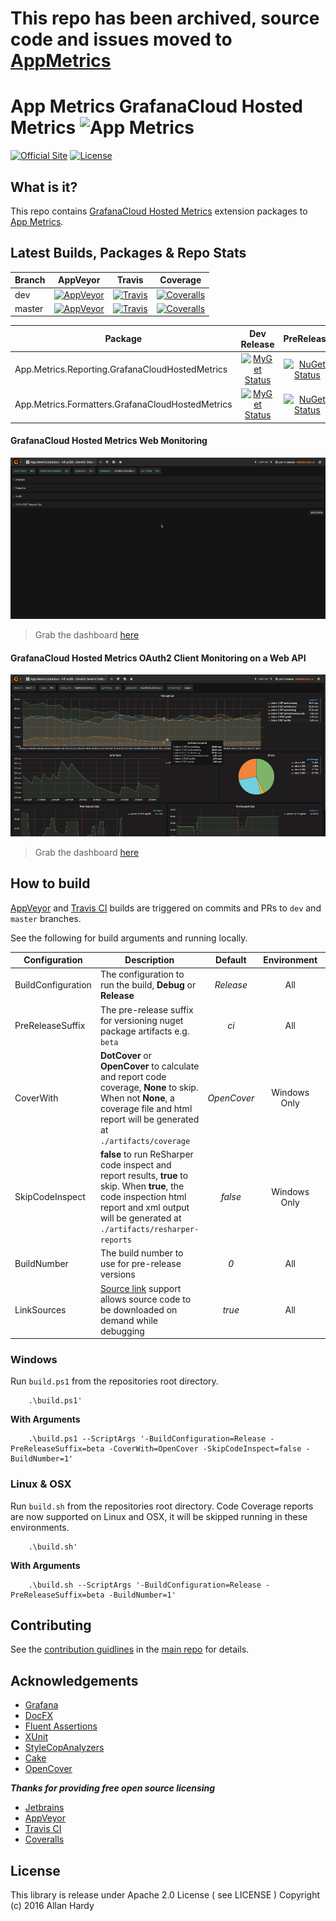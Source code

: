 # This repo has been archived, source code and issues moved to [AppMetrics](https://github.com/AppMetrics/AppMetrics)

# App Metrics GrafanaCloud Hosted Metrics <img src="https://avatars0.githubusercontent.com/u/29864085?v=4&s=200" alt="App Metrics" width="50px"/> 
[![Official Site](https://img.shields.io/badge/site-appmetrics-blue.svg?style=flat-square)](https://www.app-metrics.io/reporting/reporters/grafanacloud-hostedmetrics/) [![License](https://img.shields.io/badge/License-Apache%202.0-blue.svg?style=flat-square)](https://opensource.org/licenses/Apache-2.0)

## What is it?

This repo contains [GrafanaCloud Hosted Metrics](https://grafana.com/cloud/metrics) extension packages to [App Metrics](https://github.com/AppMetrics/AppMetrics).

## Latest Builds, Packages & Repo Stats

|Branch|AppVeyor|Travis|Coverage|
|------|:--------:|:--------:|:--------:|
|dev|[![AppVeyor](https://ci.appveyor.com/api/projects/status/gb797q4ob6vwwgia/branch/dev?svg=true&style=flat-square&label=appveyor%20build)](https://ci.appveyor.com/project/alhardy/GrafanaCloudHostedMetrics/branch/dev)|[![Travis](https://img.shields.io/travis/alhardy/grafanacloudhostedmetrics/dev.svg?style=flat-square&label=travis%20build)](https://travis-ci.org/alhardy/grafanacloudhostedmetrics)|[![Coveralls](https://img.shields.io/coveralls/AppMetrics/grafanacloudhostedmetrics/dev.svg?style=flat-square)](https://coveralls.io/github/AppMetrics/grafanacloudhostedmetrics?branch=dev)
|master|[![AppVeyor](https://ci.appveyor.com/api/projects/status/gb797q4ob6vwwgia/branch/master?svg=true&style=flat-square&label=appveyor%20build)](https://ci.appveyor.com/project/alhardy/GrafanaCloudHostedMetrics/branch/master)| [![Travis](https://img.shields.io/travis/alhardy/grafanacloudhostedmetrics/master.svg?style=flat-square&label=travis%20build)](https://travis-ci.org/alhardy/grafanacloudhostedmetrics)| [![Coveralls](https://img.shields.io/coveralls/AppMetrics/grafanacloudhostedmetrics/master.svg?style=flat-square)](https://coveralls.io/github/AppMetrics/grafanacloudhostedmetrics?branch=master)|

|Package|Dev Release|PreRelease|Latest Release|
|------|:--------:|:--------:|:--------:|
|App.Metrics.Reporting.GrafanaCloudHostedMetrics|[![MyGet Status](https://img.shields.io/myget/appmetrics/v/App.Metrics.Reporting.GrafanaCloudHostedMetrics.svg?style=flat-square)](https://www.myget.org/feed/appmetrics/package/nuget/App.Metrics.Reporting.GrafanaCloudHostedMetrics)|[![NuGet Status](https://img.shields.io/nuget/vpre/App.Metrics.Reporting.GrafanaCloudHostedMetrics.svg?style=flat-square)](https://www.nuget.org/packages/App.Metrics.Reporting.GrafanaCloudHostedMetrics/)|[![NuGet Status](https://img.shields.io/nuget/v/App.Metrics.Reporting.GrafanaCloudHostedMetrics.svg?style=flat-square)](https://www.nuget.org/packages/App.Metrics.Reporting.GrafanaCloudHostedMetrics/)
|App.Metrics.Formatters.GrafanaCloudHostedMetrics|[![MyGet Status](https://img.shields.io/myget/appmetrics/v/App.Metrics.Formatters.GrafanaCloudHostedMetrics.svg?style=flat-square)](https://www.myget.org/feed/appmetrics/package/nuget/App.Metrics.Formatters.GrafanaCloudHostedMetrics)|[![NuGet Status](https://img.shields.io/nuget/vpre/App.Metrics.Formatters.GrafanaCloudHostedMetrics.svg?style=flat-square)](https://www.nuget.org/packages/App.Metrics.Formatters.GrafanaCloudHostedMetrics/)|[![NuGet Status](https://img.shields.io/nuget/v/App.Metrics.Formatters.GrafanaCloudHostedMetrics.svg?style=flat-square)](https://www.nuget.org/packages/App.Metrics.Formatters.GrafanaCloudHostedMetrics/)

#### GrafanaCloud Hosted Metrics Web Monitoring

![GrafanaCloud Hosted Metrics Generic Web Dashboard Demo](https://github.com/AppMetrics/AppMetrics.DocFx/blob/master/images/generic_grafana_dashboard_demo.gif)

> Grab the dashboard [here](https://grafana.com/dashboards/2125)

#### GrafanaCloud Hosted Metrics OAuth2 Client Monitoring on a Web API

![GrafanaCloud Hosted Metrics Generic OAuth2 Web Dashboard Demo](https://github.com/AppMetrics/AppMetrics.DocFx/blob/master/images/generic_grafana_oauth2_dashboard_demo.gif)

> Grab the dashboard [here](https://grafana.com/dashboards/2137)

## How to build

[AppVeyor](https://ci.appveyor.com/project/alhardy/grafanacloudhostedmetrics/branch/master) and [Travis CI](https://travis-ci.org/alhardy/grafanacloudhostedmetrics) builds are triggered on commits and PRs to `dev` and `master` branches.

See the following for build arguments and running locally.

|Configuration|Description|Default|Environment|Required|
|------|--------|:--------:|:--------:|:--------:|
|BuildConfiguration|The configuration to run the build, **Debug** or **Release** |*Release*|All|Optional|
|PreReleaseSuffix|The pre-release suffix for versioning nuget package artifacts e.g. `beta`|*ci*|All|Optional|
|CoverWith|**DotCover** or **OpenCover** to calculate and report code coverage, **None** to skip. When not **None**, a coverage file and html report will be generated at `./artifacts/coverage`|*OpenCover*|Windows Only|Optional|
|SkipCodeInspect|**false** to run ReSharper code inspect and report results, **true** to skip. When **true**, the code inspection html report and xml output will be generated at `./artifacts/resharper-reports`|*false*|Windows Only|Optional|
|BuildNumber|The build number to use for pre-release versions|*0*|All|Optional|
|LinkSources|[Source link](https://github.com/ctaggart/SourceLink) support allows source code to be downloaded on demand while debugging|*true*|All|Optional|


### Windows

Run `build.ps1` from the repositories root directory.

```
	.\build.ps1'
```

**With Arguments**

```
	.\build.ps1 --ScriptArgs '-BuildConfiguration=Release -PreReleaseSuffix=beta -CoverWith=OpenCover -SkipCodeInspect=false -BuildNumber=1'
```

### Linux & OSX

Run `build.sh` from the repositories root directory. Code Coverage reports are now supported on Linux and OSX, it will be skipped running in these environments.

```
	.\build.sh'
```

**With Arguments**

```
	.\build.sh --ScriptArgs '-BuildConfiguration=Release -PreReleaseSuffix=beta -BuildNumber=1'
```

## Contributing

See the [contribution guidlines](https://github.com/alhardy/AppMetrics/blob/master/CONTRIBUTING.md) in the [main repo](https://github.com/alhardy/AppMetrics) for details.

## Acknowledgements

* [Grafana](https://grafana.com/)
* [DocFX](https://dotnet.github.io/docfx/)
* [Fluent Assertions](http://www.fluentassertions.com/)
* [XUnit](https://xunit.github.io/)
* [StyleCopAnalyzers](https://github.com/DotNetAnalyzers/StyleCopAnalyzers)
* [Cake](https://github.com/cake-build/cake)
* [OpenCover](https://github.com/OpenCover/opencover)

***Thanks for providing free open source licensing***

* [Jetbrains](https://www.jetbrains.com/dotnet/) 
* [AppVeyor](https://www.appveyor.com/)
* [Travis CI](https://travis-ci.org/)
* [Coveralls](https://coveralls.io/)

## License

This library is release under Apache 2.0 License ( see LICENSE ) Copyright (c) 2016 Allan Hardy
